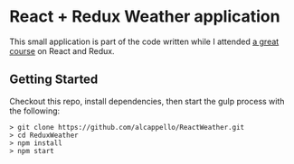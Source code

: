 # React + Redux Weather application

This small application is part of the code written while I attended [a great course](https://www.udemy.com/react-redux/) on React and Redux.


## Getting Started
Checkout this repo, install dependencies, then start the gulp process with the following:

```
> git clone https://github.com/alcappello/ReactWeather.git
> cd ReduxWeather
> npm install
> npm start
```
